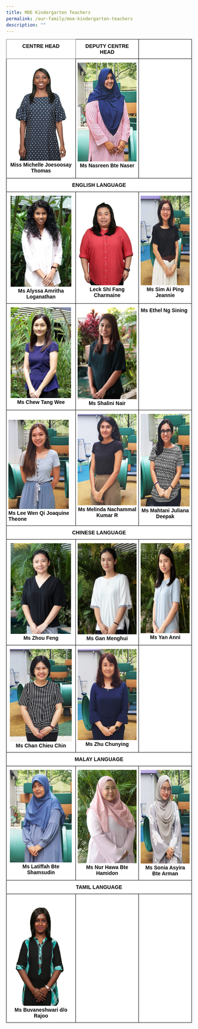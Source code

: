 ```yaml
---
title: MOE Kindergarten Teachers
permalink: /our-family/moe-kindergarten-teachers
description: ""
---
```

<style type="text/css">
.tg  {border-collapse:collapse;border-spacing:0;}
.tg td{border-color:black;border-style:solid;border-width:1px;font-family:Arial, sans-serif;font-size:14px;
  overflow:hidden;padding:10px 5px;word-break:normal;}
.tg th{border-color:black;border-style:solid;border-width:1px;font-family:Arial, sans-serif;font-size:14px;
  font-weight:normal;overflow:hidden;padding:10px 5px;word-break:normal;}
.tg .tg-fma3{background-color:#FFF;color:#050505;text-align:center;vertical-align:middle}
.tg .tg-520z{background-color:#FFF;border-color:inherit;color:#050505;font-weight:bold;text-align:center;vertical-align:top}
.tg .tg-qn16{background-color:#FFF;color:#050505;font-weight:bold;text-align:center;vertical-align:top}
.tg .tg-v9jf{background-color:#FFF;color:#050505;text-align:center;vertical-align:top}
.tg .tg-xjv0{background-color:#FFF;color:#050505;font-weight:bold;text-align:left;vertical-align:top}
</style>
<table class="tg">
<thead>
  <tr>
    <th class="tg-520z">CENTRE HEAD</th>
    <th class="tg-qn16"><span style="font-weight:700;color:#050505">DEPUTY CENTRE HEAD</span></th>
    <th class="tg-qn16"></th>
  </tr>
</thead>
<tbody>
  <tr>
    <td class="tg-v9jf"><img src="/images/Ms%20Michelle%20Joesoosay%20Thomas.jpg" alt="Ms Michelle Joesoosay Thomas.JPG" width="178" height="266"><span style="background-color:initial"><strong>Miss Michelle Joesoosay </strong></span><strong>Thomas</strong><br></td>
    <td class="tg-v9jf"><img src="/images/nasreen.jpg" alt="nasreen.jpg" width="181" height="268"><strong>Ms Nasreen Bte Naser</strong><br><br></td>
    <td class="tg-fma3"></td>
  </tr>
  <tr>
    <td class="tg-qn16" colspan="3"><span style="font-weight:700;color:#050505">ENGLISH LANGUAGE</span></td>
  </tr>
  <tr>
    <td class="tg-v9jf"><img src="/images/Ms%20Alyssa%20Amritha%20Loganathan.jpg" alt="Ms Alyssa Amritha Loganathan.JPG" width="165" height="247"><span style="background-color:transparent"><strong>Ms Alyssa Amritha Loganathan</strong></span><br></td>
    <td class="tg-v9jf"><img src="/images/Miss%20Leck%20Shi%20Fang%20Charmaine.jpg" alt="Miss Leck Shi Fang Charmaine.JPG" width="163" height="243"><strong>Leck Shi Fang Charmaine</strong> <br></td>
    <td class="tg-v9jf"><img src="/images/jeannie%20sim.jpg" alt="jeannie sim.jpg" width="163" height="243"><strong>Ms Sim Ai Ping Jeannie</strong><br></td>
  </tr>
  <tr>
    <td class="tg-v9jf"><img src="/images/Ms%20Chew%20Tang%20Wee.jpg" alt="Ms Chew Tang Wee.JPG" width="164" height="246"><strong>Ms Chew Tang Wee</strong><br></td>
    <td class="tg-v9jf"><img src="/images/Ms%20Shalini%20Nair%20do%20Prabhakaran.jpg" alt="Ms Shalini Nair do Prabhakaran.JPG" width="166" height="249"><strong>Ms Shalini Nair</strong></td>
    <td class="tg-xjv0"><span style="background-color:initial"><strong>Ms Ethel Ng Sining</strong></span><br></td>
  </tr>
  <tr>
    <td class="tg-xjv0"><br><img src="/images/joaquinne.jpg" alt="joaquinne.jpg" width="164" height="242"><br><strong>Ms Lee Wen Qi Joaquine Theone</strong></td>
    <td class="tg-v9jf"><img src="/images/melinda.jpg" alt="melinda.jpg" width="166" height="248"><strong>Ms Melinda Nachammal Kumar R</strong></td>
    <td class="tg-v9jf"><img src="/images/juliana.jpg" alt="juliana.jpg" width="168" height="251"><strong>Ms Mahtani Juliana Deepak </strong></td>
  </tr>
  <tr>
    <td class="tg-qn16" colspan="3"><span style="font-weight:700;color:#050505">CHINESE LANGUAGE</span></td>
  </tr>
  <tr>
    <td class="tg-v9jf"><img src="/images/Ms%20Zhou%20Feng.jpg" alt="Ms Zhou Feng.JPG" width="164" height="246"><strong>Ms Zhou Feng</strong><br></td>
    <td class="tg-v9jf"><img src="/images/Ms%20Gan%20Menghui.jpg" alt="Ms Gan Menghui.JPG" width="165" height="247"><strong>Ms Gan Menghui</strong><br></td>
    <td class="tg-v9jf"><img src="/images/Ms%20Yan%20Anni.jpg" alt="Ms Yan Anni.JPG" width="163" height="244"><strong>Ms Yan Anni</strong><br></td>
  </tr>
  <tr>
    <td class="tg-v9jf"><img src="/images/chan%20chiew%20chian.jpg" alt="chan chiew chian.jpg" width="168" height="251"><strong>Ms Chan Chieu Chin</strong></td>
    <td class="tg-v9jf"><img src="/images/zhu%20chun%20ying.jpg" alt="zhu chun ying.jpg" width="165" height="247"><strong>Ms Zhu Chunying</strong></td>
    <td class="tg-fma3"></td>
  </tr>
  <tr>
    <td class="tg-qn16" colspan="3"><span style="font-weight:700;color:#050505"> MALAY LANGUAGE</span></td>
  </tr>
  <tr>
    <td class="tg-v9jf"><img src="/images/latifah.jpg" alt="latifah.jpg" width="168" height="251"><strong>Ms Latiffah Bte Shamsudin</strong><br></td>
    <td class="tg-v9jf"><img src="/images/Ms%20Nur%20Hawa%20Bte%20Hamidon.jpg" alt="Ms Nur Hawa Bte Hamidon.JPG" width="171" height="253"><strong>Ms Nur Hawa Bte Hamidon</strong><br></td>
    <td class="tg-v9jf"><img src="/images/sonia.jpg" alt="sonia.jpg" width="170" height="254"><strong>Ms Sonia Asyira Bte Arman</strong></td>
  </tr>
  <tr>
    <td class="tg-qn16" colspan="3"><span style="font-weight:700;color:#050505">TAMIL LANGUAGE</span></td>
  </tr>
  <tr>
    <td class="tg-v9jf"><img src="/images/Ms%20Buvaneshwari%20do%20Rajoo%20.jpg" alt="Ms Buvaneshwari do Rajoo .JPG" width="196" height="293"><strong>Ms Buvaneshwari d/o Rajoo</strong></td>
    <td class="tg-fma3"> </td>
    <td class="tg-fma3"> </td>
  </tr>
</tbody>
</table>